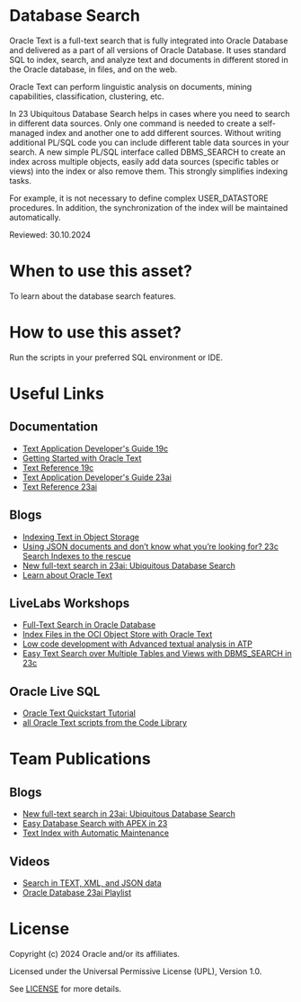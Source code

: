 # Database Search

Oracle Text is a full-text search that is fully integrated into Oracle Database and delivered as a part of all versions of Oracle Database. It uses standard SQL to index, search, and analyze text and documents in different stored in the Oracle database, in files, and on the web. 

Oracle Text can perform linguistic analysis on documents, mining capabilities, classification, clustering, etc.

In 23 Ubiquitous Database Search helps in cases where you need to search in different data sources. Only one command is needed to create a self-managed index and another one to add different sources. Without writing additional PL/SQL code you can include different table data sources in your search. A new simple PL/SQL interface called DBMS_SEARCH to create an index across multiple objects, easily add data sources (specific tables or views) into the index or also remove them. This strongly simplifies indexing tasks. 

For example, it is not necessary to define complex USER_DATASTORE procedures. In addition, the synchronization of the index will be maintained automatically.

Reviewed: 30.10.2024

# When to use this asset?

To learn about the database search features.

# How to use this asset?

Run the scripts in your preferred SQL environment or IDE.

# Useful Links

## Documentation  
 
- [Text Application Developer's Guide 19c](https://docs.oracle.com/en/database/oracle/oracle-database/19/ccapp/index.html)
- [Getting Started with Oracle Text](https://docs.oracle.com/en/database/oracle/oracle-database/19/ccapp/getting-started-with-oracle-text.html#GUID-D954F00B-1019-475A-ACD6-82E32DE8773B)
- [Text Reference 19c](https://docs.oracle.com/en/database/oracle/oracle-database/19/ccref/index.html)
- [Text Application Developer's Guide 23ai](https://docs.oracle.com/en/database/oracle/oracle-database/23/ccapp/index.html)
- [Text Reference 23ai](https://docs.oracle.com/en/database/oracle/oracle-database/23/ccref/index.html)

## Blogs

- [Indexing Text in Object Storage](https://blogs.oracle.com/datawarehousing/post/indexing-text-object-storage)
- [Using JSON documents and don’t know what you’re looking for? 23c Search Indexes to the rescue](https://blogs.oracle.com/database/post/23c-search-index)
- [New full-text search in 23ai: Ubiquitous Database Search](https://blogs.oracle.com/coretec/post/ubiquitous-database-search-in-23c)
- [Learn about Oracle Text](https://blogs.oracle.com/database/post/learn-about-oracle-text)

## LiveLabs Workshops

- [Full-Text Search in Oracle Database](https://apexapps.oracle.com/pls/apex/r/dbpm/livelabs/view-workshop?wid=3286&clear=RR,180&session=108664404207439)
- [Index Files in the OCI Object Store with Oracle Text](https://apexapps.oracle.com/pls/apex/r/dbpm/livelabs/view-workshop?wid=3537&clear=RR,180&session=113661389345021)
- [Low code development with Advanced textual analysis in ATP](https://apexapps.oracle.com/pls/apex/f?p=133:100:113661389345021::::SEARCH:Oracle+Text)
- [Easy Text Search over Multiple Tables and Views with DBMS_SEARCH in 23c](https://apexapps.oracle.com/pls/apex/r/dbpm/livelabs/view-workshop?wid=3721&clear=RR,180&session=10138919379439)
  
## Oracle Live SQL

- [Oracle Text Quickstart Tutorial](https://livesql.oracle.com/apex/livesql/file/tutorial_IHF3DMUBR01852DBZFYKUZF3Q.html)
- [all Oracle Text scripts from the Code Library](https://livesql.oracle.com/apex/f?p=590:49::::RP,49:P49_SEARCH:Oracle%20text)

# Team Publications

## Blogs

- [New full-text search in 23ai: Ubiquitous Database Search](https://blogs.oracle.com/coretec/post/ubiquitous-database-search-in-23c)
- [Easy Database Search with APEX in 23](https://blogs.oracle.com/coretec/post/easy-database-search-with-apex-in-23c)
- [Text Index with Automatic Maintenance](https://blogs.oracle.com/coretec/post/text-index-with-automatic-maintenance)

## Videos

- [Search in TEXT, XML, and JSON data](https://youtu.be/zmR9zq1zMJQ)
- [Oracle Database 23ai Playlist](https://www.youtube.com/playlist?list=PLHA__TOeNI7MNBND0JWQUqTYOQ1up-VHX)

  
# License

Copyright (c) 2024 Oracle and/or its affiliates.

Licensed under the Universal Permissive License (UPL), Version 1.0.

See [LICENSE](https://github.com/oracle-devrel/technology-engineering/blob/main/LICENSE) for more details.
